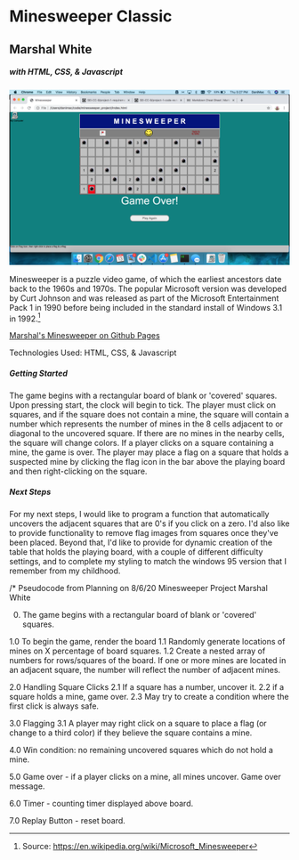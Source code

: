 # Minesweeper Classic
## Marshal White
##### with HTML, CSS, & Javascript



![alt text](imgs/gameplay.png)



Minesweeper is a puzzle video game, of which the earliest ancestors date back to the 1960s and 1970s.  The popular Microsoft version was developed by Curt Johnson and was released as part of the Microsoft Entertainment Pack 1 in 1990 before being included in the standard install of Windows 3.1 in 1992.[^1]




[Marshal's Minesweeper on Github Pages](https://mhwhite22.github.io/minesweeper_project/)



Technologies Used: HTML, CSS, & Javascript



##### Getting Started

The game begins with a rectangular board of blank or 'covered' squares.  Upon pressing start, the clock will begin to tick.  The player must click on squares, and if the square does not contain a mine, the square will contain a number which represents the number of mines in the 8 cells adjacent to or diagonal to the uncovered square.  If there are no mines in the nearby cells, the square will change colors.  If a player clicks on a square containing a mine, the game is over.  The player may place a flag on a square that holds a suspected mine by clicking the flag icon in the bar above the playing board and then right-clicking on the square.  


##### Next Steps

For my next steps, I would like to program a function that automatically uncovers the adjacent squares that are 0's if you click on a zero.  I'd also like to provide functionality to remove flag images from squares once they've been placed.  Beyond that, I'd like to provide for dynamic creation of the table that holds the playing board, with a couple of different difficulty settings, and to complete my styling to match the windows 95 version that I remember from my childhood.


[^1]: Source: https://en.wikipedia.org/wiki/Microsoft_Minesweeper







/*   Pseudocode from Planning on 8/6/20
Minesweeper Project
Marshal White






0. The game begins with a rectangular board of blank or 'covered' squares.

1.0 To begin the game, render the board
  1.1 Randomly generate locations of mines on X percentage of board squares.
  1.2 Create a nested array of numbers for rows/squares of the board.  If one or more mines are located in an adjacent square, the number will reflect the number of adjacent mines.

2.0 Handling Square Clicks
  2.1 If a square has a number, uncover it.
  2.2 if a square holds a mine, game over.
  2.3 May try to create a condition where the first click is always safe.

3.0 Flagging
  3.1 A player may right click on a square to place a flag (or change to a third color) if they believe the square contains a mine.

4.0 Win condition: no remaining uncovered squares which do not hold a mine.

5.0 Game over - if a player clicks on a mine, all mines uncover.  Game over message.

6.0 Timer - counting timer displayed above board.

7.0 Replay Button - reset board.